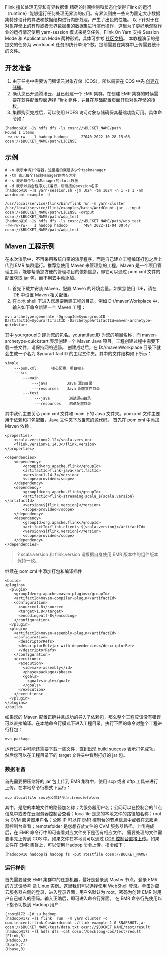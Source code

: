 Flink 擅长处理无界和有界数据集 精确的时间控制和状态化使得 Flink 的运行（runtime）能够运行任何处理无界流的应用。有界流则由一些专为固定大小数据集特殊设计的算法和数据结构进行内部处理，产生了出色的性能。
以下针对于在对象存储上的有界或者无界数据集的数据集进行演示操作，这里为了更好地观察作业的运行情况使用 yarn-session 模式来提交任务。Flink On Yarn 支持 Session Mode 和 Application Mode 两种形式，具体可参考 [社区文档](https://nightlies.apache.org/flink/flink-docs-release-1.16/docs/deployment/resource-providers/yarn/)。
本教程演示的是提交的任务为 wordcount 任务即统计单词个数，提前需要在集群中上传需要统计的文件。
## 开发准备
1. 由于任务中需要访问腾讯云对象存储（COS），所以需要在 COS 中先 [创建存储桶](https://cloud.tencent.com/document/product/436/13309)。
2. 确认您已开通腾讯云，且已创建一个 EMR 集群。在创建 EMR 集群的时候需要在软件配置界面选择 Flink 组件，并且在基础配置页面开启对象存储的授权。
3. 集群购买完成后，可以使用 HDFS 访问对象存储确保其基础功能可用。具体命令如：
```
[hadoop@10 ~]$ hdfs dfs -ls cosn://$BUCKET_NAME/path
Found 1 items
-rw-rw-rw-   1 hadoop hadoop      27040 2022-10-28 15:08 cosn://$BUCKET_NAME/path/LICENSE
```


## 示例
```
# -n 表示申请1个容器，这里指的就是多少个taskmanager
# -tm 表示每个TaskManager的内存大小
# -s 表示每个TaskManager的slots数量
# -d 表示以后台程序方式运行，后面接的session名字
[hadoop@10 ~]$ yarn-session.sh -jm 1024 -tm 1024 -n 1 -s 1 -nm wordcount-example -d
```
```
/usr/local/service/flink/bin/flink run -m yarn-cluster /usr/local/service/flink/examples/batch/WordCount.jar --input cosn://$BUCKET_NAME/path/LICENSE -output cosn://$BUCKET_NAME/path/wdp_test
[hadoop@10 ~]$ hdfs dfs -ls cosn://$BUCKET_NAME/path/wdp_test
-rw-rw-rw-   1 hadoop hadoop       7484 2022-11-04 00:47 cosn://$BUCKET_NAME/path/wdp_test
```


## Maven 工程示例
在本次演示中，不再采用系统自带的演示程序，而是自己建立工程编译打包之后上传到 EMR 集群运行。推荐您使用 Maven 来管理您的工程。Maven 是一个项目管理工具，能够帮助您方便的管理项目的依赖信息，即它可以通过 pom.xml 文件的配置获取 jar 包，而不用去手动添加。
1. 首先下载并安装 Maven，配置 Maven 的环境变量。如果您使用 IDE，请在 IDE 中设置 Maven 相关配置。
2. 在本地 shell 下进入您想要新建工程的目录，例如 D://mavenWorkplace 中，输入如下命令新建一个 Maven 工程：
```
mvn archetype:generate -DgroupId=$yourgroupID -DartifactId=$yourartifactID -DarchetypeArtifactId=maven-archetype-quickstart
```
其中 yourgroupID 即为您的包名。yourartifactID 为您的项目名称，而 maven-archetype-quickstart 表示创建一个 Maven Java 项目。工程创建过程中需要下载一些文件，请保持网络通畅。
创建成功后，在 D://mavenWorkplace 目录下就会生成一个名为 $yourartifactID 的工程文件夹。其中的文件结构如下所示：
```
simple
    ---pom.xml　　　　核心配置，项目根下
    ---src
        ---main　　　　　　
            ---java　　　　  Java 源码目录
            ---resources　  Java 配置文件目录
        ---test
             ---java　　　　  测试源码目录
             ---resources　  测试配置目录
```
其中我们主要关心 pom.xml 文件和 main 下的 Java 文件夹。pom.xml 文件主要用于依赖和打包配置，Java 文件夹下放置您的源代码。
首先在 pom.xml 中添加 Maven 依赖：
```
<properties>
    <scala.version>2.12</scala.version>
    <flink.version>1.14.3</flink.version>
</properties>

<dependencies>
    <dependency>
        <groupId>org.apache.flink</groupId>
        <artifactId>flink-java</artifactId>
        <version>1.14.3</version>
        <scope>provided</scope>
    </dependency>
    <dependency>
        <groupId>org.apache.flink</groupId>
        <artifactId>flink-streaming-scala_${scala.version}</artifactId>
        <version>${flink.version}</version>
        <scope>provided</scope>
    </dependency>
    <dependency>
        <groupId>org.apache.flink</groupId>
        <artifactId>flink-clients_${scala.version}</artifactId>
        <version>${flink.version}</version>
        <scope>provided</scope>
    </dependency>
</dependencies>
```
>? scala.version 和 flink.version 请根据自身使用 EMR 版本中的组件版本保持一致。

继续在 pom.xml 中添加打包和编译插件：
```
<build>
<plugins>
  <plugin>
    <groupId>org.apache.maven.plugins</groupId>
    <artifactId>maven-compiler-plugin</artifactId>
    <configuration>
      <source>1.8</source>
      <target>1.8</target>
      <encoding>utf-8</encoding>
    </configuration>
  </plugin>
  <plugin>
    <artifactId>maven-assembly-plugin</artifactId>
    <configuration>
      <descriptorRefs>
      <descriptorRef>jar-with-dependencies</descriptorRef>
      </descriptorRefs>
    </configuration>
    <executions>
      <execution>
        <id>make-assembly</id>
        <phase>package</phase>
        <goals>
          <goal>single</goal>
        </goals>
      </execution>
    </executions>
  </plugin>
</plugins>
</build>
```
如果您的 Maven 配置正确并且成功的导入了依赖包，那么整个工程应该没有错误可以直接编译。在本地命令行模式下进入工程目录，执行下面的命令对整个工程进行打包：
```
mvn package
```
运行过程中可能还需要下载一些文件，直到出现 build success 表示打包成功。然后您可以在工程目录下的 target 文件夹中看到打好的 jar 包。

### 数据准备
首先需要把压缩好的 jar 包上传到 EMR 集群中，使用 scp 或者 sftp 工具来进行上传。在本地命令行模式下运行：
```
scp $localfile root@公网IP地址:$remotefolder
```
其中，是您的本地文件的路径加名称；为服务器用户名；公网可以在控制台的节点信息中或者在云服务器控制台查看；localfile 是您的本地文件的路径加名称；root 为 CVM 服务器用户名；公网 IP 可以在 EMR 控制台的节点信息中或者在云服务器控制台查看；remotefolder 是您想存放文件的 CVM 服务器路径。上传完成后，在 EMR 命令行中即可查看对应文件夹下是否有相应文件。
需要处理的文件需要事先上传到 COS 中。如果文件在本地则可以通过 [COS 控制台直接上传](https://cloud.tencent.com/document/product/436/13321)。如果文件在 EMR 集群上，可以使用 Hadoop 命令上传。指令如下：
```
[hadoop@10 hadoop]$ hadoop fs -put $testfile cosn://BUCKET_NAME/
```

### 运行样例
首先需要登录 EMR 集群中的任意机器，最好是登录到 Master 节点。登录 EMR 的方式请参考 录 [Linux 实例](https://cloud.tencent.com/document/product/213/5436)。这里我们可以选择使用 WebShell 登录。单击对应云服务器右侧的登录，进入登录界面，用户名默认为 root，密码为创建 EMR 时用户自己输入的密码。输入正确后，即可进入命令行界面。
在 EMR 命令行先使用以下指令切换到 Hadoop 用户：
```
[root@172 ~]# su hadoop
[hadoop@172 ~]$ flink  run  -m yarn-cluster -c com.tencent.flink.CosWordcount ./flink-example-1.0-SNAPSHOT.jar cosn://$BUCKET_NAME/test/data.txt cosn://$BUCKET_NAME/test/result
[hadoop@172 ~]$ hdfs dfs -cat cosn://becklong-cos/test/result
(Flink,8)
(Hadoop,3)
(Spark,7)
(Hbase,3)
```





